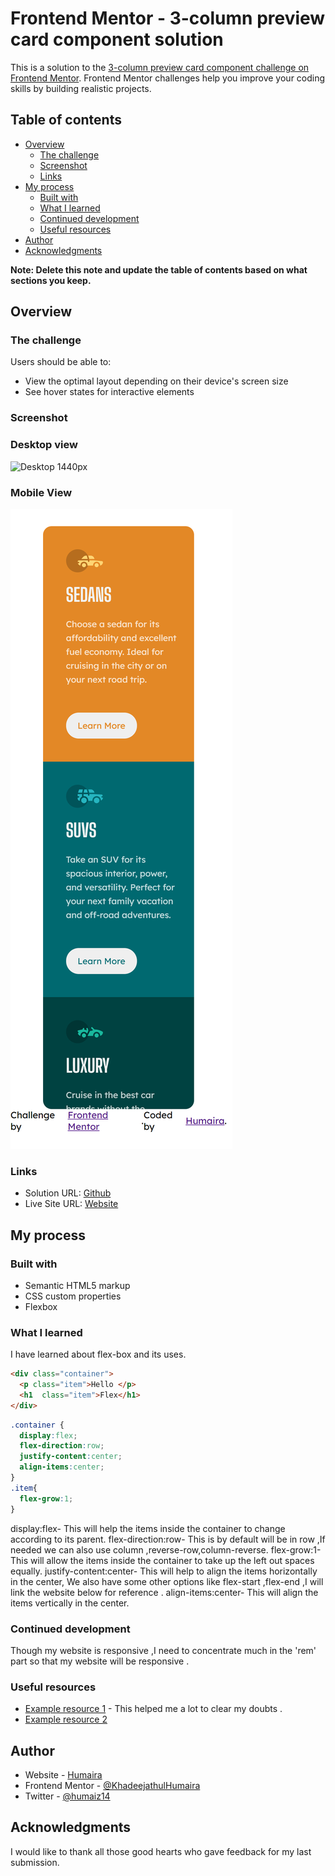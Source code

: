 # Frontend Mentor - 3-column preview card component solution

This is a solution to the [3-column preview card component challenge on Frontend Mentor](https://www.frontendmentor.io/challenges/3column-preview-card-component-pH92eAR2-). Frontend Mentor challenges help you improve your coding skills by building realistic projects. 

## Table of contents

- [Overview](#overview)
  - [The challenge](#the-challenge)
  - [Screenshot](#screenshot)
  - [Links](#links)
- [My process](#my-process)
  - [Built with](#built-with)
  - [What I learned](#what-i-learned)
  - [Continued development](#continued-development)
  - [Useful resources](#useful-resources)
- [Author](#author)
- [Acknowledgments](#acknowledgments)

**Note: Delete this note and update the table of contents based on what sections you keep.**

## Overview

### The challenge

Users should be able to:

- View the optimal layout depending on their device's screen size
- See hover states for interactive elements

### Screenshot
### Desktop view
![Desktop 1440px](../design/pc.png)

### Mobile View
![Mobile 375px](./design/mobilephone.png)


### Links

- Solution URL: [Github](https://github.com/KhadeejathulHumaira/column-practice)
- Live Site URL: [Website](https://humairacolumn.netlify.app/)

## My process

### Built with

- Semantic HTML5 markup
- CSS custom properties
- Flexbox

### What I learned

I have learned about flex-box and its uses.


```html
<div class="container">
  <p class="item">Hello </p>
  <h1  class="item">Flex</h1>
</div>
```
```css
.container {
  display:flex;
  flex-direction:row;
  justify-content:center;
  align-items:center;
}
.item{
  flex-grow:1;
}
```

display:flex-
    This will help the items inside the container to change according to its parent.
flex-direction:row-
    This is by default will be in row ,If needed we can also use column ,reverse-row,column-reverse.
flex-grow:1-
    This will allow the items inside the container to take up the left out spaces equally.
justify-content:center-
    This will help to align the items horizontally in the center, We also have some other options like flex-start ,flex-end ,I will link the website below for reference .
align-items:center-
    This will align the items vertically in the center.
### Continued development
Though my website is responsive ,I need to concentrate much in the 'rem' part so that my website will be responsive .

### Useful resources

- [Example resource 1](https://css-tricks.com/snippets/css/a-guide-to-flexbox/) - This helped me a lot to clear my doubts .
- [Example resource 2](https://www.youtube.com/watch?v=FTlczfR82mQ) 



## Author
- Website - [Humaira](https://humaira.netlify.app/)
- Frontend Mentor - [@KhadeejathulHumaira](https://www.frontendmentor.io/profile/KhadeejathulHumaira)
- Twitter - [@humaiz14](https://twitter.com/humaiz14)


## Acknowledgments
 I would like to thank all those good hearts who gave feedback for  my last submission.
